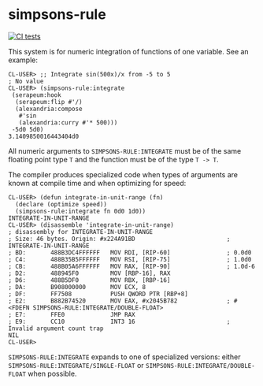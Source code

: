 simpsons-rule
============
[![CI tests](https://github.com/shamazmazum/simpsons-rule/actions/workflows/test.yml/badge.svg)](https://github.com/shamazmazum/simpsons-rule/actions/workflows/test.yml)

This system is for numeric integration of functions of one variable. See an
example:

~~~~{.lisp}
CL-USER> ;; Integrate sin(500x)/x from -5 to 5
; No value
CL-USER> (simpsons-rule:integrate
 (serapeum:hook
  (serapeum:flip #'/)
  (alexandria:compose
   #'sin
   (alexandria:curry #'* 500)))
 -5d0 5d0)
3.1409850016443404d0
~~~~

All numeric arguments to `SIMPSONS-RULE:INTEGRATE` must be of the same floating
point type `T` and the function must be of the type `T -> T`.

The compiler produces specialized code when types of arguments are known at
compile time and when optimizing for speed:

~~~~
CL-USER> (defun integrate-in-unit-range (fn)
  (declare (optimize speed))
  (simpsons-rule:integrate fn 0d0 1d0))
INTEGRATE-IN-UNIT-RANGE
CL-USER> (disassemble 'integrate-in-unit-range)
; disassembly for INTEGRATE-IN-UNIT-RANGE
; Size: 46 bytes. Origin: #x224A91BD                          ; INTEGRATE-IN-UNIT-RANGE
; BD:       488B3DC4FFFFFF   MOV RDI, [RIP-60]                ; 0.0d0
; C4:       488B35B5FFFFFF   MOV RSI, [RIP-75]                ; 1.0d0
; CB:       488B05A6FFFFFF   MOV RAX, [RIP-90]                ; 1.0d-6
; D2:       488945F0         MOV [RBP-16], RAX
; D6:       488B5DF0         MOV RBX, [RBP-16]
; DA:       B908000000       MOV ECX, 8
; DF:       FF7508           PUSH QWORD PTR [RBP+8]
; E2:       B882B74520       MOV EAX, #x2045B782              ; #<FDEFN SIMPSONS-RULE:INTEGRATE/DOUBLE-FLOAT>
; E7:       FFE0             JMP RAX
; E9:       CC10             INT3 16                          ; Invalid argument count trap
NIL
CL-USER> 
~~~~

`SIMPSONS-RULE:INTEGRATE` expands to one of specialized versions: either
`SIMPSONS-RULE:INTEGRATE/SINGLE-FLOAT` or `SIMPSONS-RULE:INTEGRATE/DOUBLE-FLOAT`
when possible.
